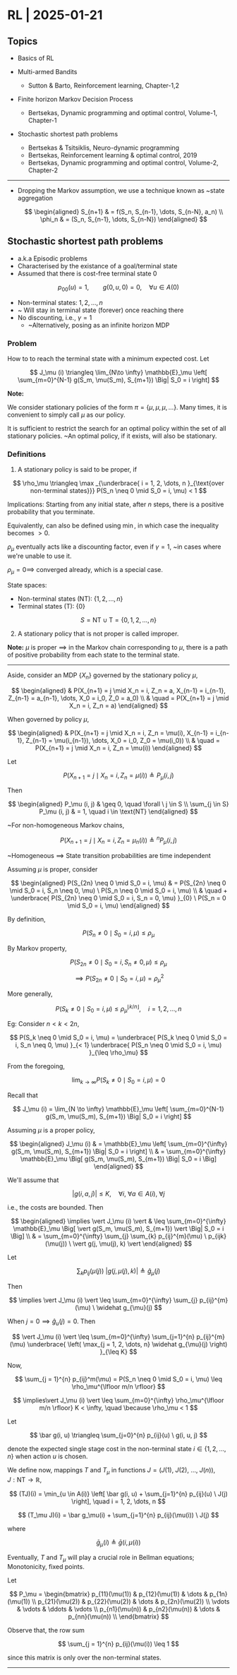 # RL | 2025-01-21

## Topics

- Basics of RL
- Multi-armed Bandits
  - Sutton & Barto, Reinforcement learning, Chapter-1,2

- Finite horizon Markov Decision Process
  - Bertsekas, Dynamic programming and optimal control, Volume-1, Chapter-1
- Stochastic shortest path problems
  - Bertsekas & Tsitsiklis, Neuro-dynamic programming
  - Bertsekas, Reinforcement learning & optimal control, 2019
  - Bertsekas, Dynamic programming and optimal control, Volume-2, Chapter-2

---

- Dropping the Markov assumption, we use a technique known as ~state aggregation

  $$
  \begin{aligned}
  S_{n+1}
  & =
  f(S_n, S_{n-1}, \dots, S_{n-N}, a_n)
  \\
  \phi_n
  & =
  (S_n, S_{n-1}, \dots, S_{n-N})
  \end{aligned}
  $$

## Stochastic shortest path problems

- a.k.a Episodic problems
- Characterised by the existance of a goal/terminal state
- Assumed that there is cost-free terminal state $0$

$$
p_{00}(u) = 1, \qquad g(0, u, 0) = 0, \quad \forall u \in A(0)
$$

- Non-terminal states: $1, 2, \dots, n$
- ~ Will stay in terminal state (forever) once reaching there
- No discounting, i.e., $\gamma = 1$
  - ~Alternatively, posing as an infinite horizon MDP

### Problem

How to to reach the terminal state with a minimum expected cost. Let

$$
J_\mu (i) \triangleq \lim_{N\to \infty} \mathbb{E}_\mu \left[ \sum_{m=0}^{N-1} g(S_m, \mu(S_m), S_{m+1}) \Big| S_0 = i \right]
$$

**Note:**

We consider stationary policies of the form $\pi = \{ \mu, \mu, \mu, \dots \}$. Many times, it is convenient to simply call $\mu$ as our policy.

It is sufficient to restrict the search for an optimal policy within the set of all stationary policies. ~An optimal policy, if it exists, will also be stationary.

### Definitions

1. A stationary policy is said to be proper, if

$$
\rho_\mu \triangleq  \max _{\underbrace{ i = 1, 2, \dots, n }_{\text{over non-terminal states}}} P(S_n \neq 0 \mid S_0 = i, \mu) < 1
$$

Implications: Starting from any initial state, after $n$ steps, there is a positive probability that you terminate.

Equivalently, can also be defined using $\min$, in which case the inequality becomes $> 0$.

$\rho_\mu$ eventually acts like a discounting factor, even if $\gamma = 1$, ~in cases where we're unable to use it.

$\rho_\mu = 0 \implies$ converged already, which is a special case.

State spaces:

- Non-terminal states ($\text{NT}$): $\{ 1, 2, \dots, n \}$
- Terminal states ($\text{T}$): $\{ 0 \}$

$$
S = \text{NT} \cup \text{T} = \{ 0, 1, 2, \dots, n \}
$$

2. A stationary policy that is not proper is called improper.

**Note:** $\mu$ is proper $\implies$ in the Markov chain corresponding to $\mu$, there is a path of positive probability from each state to the terminal state.

---

Aside, consider an MDP $\{ X_n \}$ governed by the stationary policy $\mu$,

$$
\begin{aligned}
&
P(X_{n+1} = j \mid X_n = i, Z_n = a, X_{n-1} = i_{n-1}, Z_{n-1} = a_{n-1}, \dots, X_0 = i_0, Z_0 = a_0)
\\ & \quad =
P(X_{n+1} = j \mid X_n = i, Z_n = a)
\end{aligned}
$$

When governed by policy $\mu$,

$$
\begin{aligned}
&
P(X_{n+1} = j \mid X_n = i, Z_n = \mu(i), X_{n-1} = i_{n-1}, Z_{n-1} = \mu(i_{n-1}), \dots, X_0 = i_0, Z_0 = \mu(i_0))
\\ & \quad =
P(X_{n+1} = j \mid X_n = i, Z_n = \mu(i))
\end{aligned}
$$

Let

$$
P(X_{n+1} = j \mid X_n = i, Z_n = \mu(i)) \triangleq P_\mu (i, j)
$$

Then

$$
\begin{aligned}
P_\mu (i, j) & \geq 0, \quad \forall \ j \in S
\\
\sum_{j \in S} P_\mu (i, j) & = 1, \quad i \in \text{NT}
\end{aligned}
$$

~For non-homogeneous Markov chains,

$$
P(X_{n+1} = j \mid X_n = i, Z_n = \mu_n(i)) \triangleq {}^n P_\mu (i, j)
$$

~Homogeneous $\implies$ State transition probabilities are time independent

Assuming $\mu$ is proper, consider

$$
\begin{aligned}
P(S_{2n} \neq 0 \mid S_0 = i, \mu)
& =
P(S_{2n} \neq 0 \mid S_0 = i, S_n \neq 0, \mu) \ P(S_n \neq 0 \mid S_0 = i, \mu)
\\ & \quad +
\underbrace{ P(S_{2n} \neq 0 \mid S_0 = i, S_n = 0, \mu) }_{0} \ P(S_n = 0 \mid S_0 = i, \mu)
\end{aligned}
$$

By definition,

$$
P(S_n \neq 0 \mid S_0 = i, \mu) \leq \rho_\mu
$$

By Markov property,

$$
P(S_{2n} \neq 0 \mid S_0 = i, S_n \neq 0, \mu) \leq \rho_\mu
$$

$$
\implies P(S_{2n} \neq 0 \mid S_0 = i, \mu) = \rho_\mu^2
$$

More generally,

$$
P(S_k \neq 0 \mid S_0 = i, \mu) \leq {\rho_\mu}^{\lfloor k/n \rfloor}, \quad i = 1, 2, \dots, n
$$

Eg: Consider $n < k < 2n$,

$$
P(S_k \neq 0 \mid S_0 = i, \mu) = \underbrace{ P(S_k \neq 0 \mid S_0 = i, S_n \neq 0, \mu) }_{< 1} \underbrace{ P(S_n \neq 0 \mid S_0 = i, \mu) }_{\leq \rho_\mu}
$$

From the foregoing,

$$
\lim_{k \to \infty} P(S_k \neq 0 \mid S_0 = i, \mu) = 0
$$

Recall that

$$
J_\mu (i) = \lim_{N \to \infty} \mathbb{E}_\mu \left[ \sum_{m=0}^{N-1} g(S_m, \mu(S_m), S_{m+1}) \Big| S_0 = i \right]
$$

Assuming $\mu$ is a proper policy,

$$
\begin{aligned}
J_\mu (i)
& =
\mathbb{E}_\mu \left[ \sum_{m=0}^{\infty} g(S_m, \mu(S_m), S_{m+1}) \Big| S_0 = i \right]
\\ & =
\sum_{m=0}^{\infty} \mathbb{E}_\mu \Big[ g(S_m, \mu(S_m), S_{m+1}) \Big| S_0 = i \Big]
\end{aligned}
$$

We'll assume that

$$
\vert g(i, a, j) \vert \leq K, \quad \forall i, \ \forall a \in A(i), \ \forall j
$$

i.e., the costs are bounded. Then

$$
\begin{aligned}
\implies
\vert J_\mu (i) \vert
& \leq
\sum_{m=0}^{\infty} \mathbb{E}_\mu \Big[ \vert g(S_m, \mu(S_m), S_{m+1}) \vert \Big| S_0 = i \Big]
\\ & =
\sum_{m=0}^{\infty} \sum_{j} \sum_{k} p_{ij}^{m}(\mu) \ p_{ijk}(\mu(j)) \ \vert g(j, \mu(j), k) \vert
\end{aligned}
$$

Let

$$
\sum_{k} p_{ij}(\mu(j)) \ \vert g(j, \mu(j), k) \vert \triangleq \widehat g_{\mu}(j)
$$

Then

$$
\implies \vert J_\mu (i) \vert \leq \sum_{m=0}^{\infty} \sum_{j} p_{ij}^{m}(\mu) \ \widehat g_{\mu}(j)
$$

When $j = 0 \implies \widehat g_u(j) = 0$. Then

$$
\vert J_\mu (i) \vert \leq \sum_{m=0}^{\infty} \sum_{j=1}^{n} p_{ij}^{m}(\mu) \underbrace{ \left( \max_{j = 1, 2, \dots, n} \widehat g_{\mu}(j) \right) }_{\leq K}
$$

Now,

$$
\sum_{j = 1}^{n} p_{ij}^m(\mu) = P(S_n \neq 0 \mid S_0 = i, \mu) \leq \rho_\mu^{\lfloor m/n \rfloor}
$$

$$
\implies\vert J_\mu (i) \vert \leq \sum_{m=0}^{\infty} \rho_\mu^{\lfloor m/n \rfloor} K < \infty, \quad \because \rho_\mu < 1
$$

Let

$$
\bar g(i, u) \triangleq \sum_{j=0}^{n} p_{ij}(u) \ g(i, u, j)
$$

denote the expected single stage cost in the non-terminal state $i \in \{ 1, 2, \dots, n \}$ when action $u$ is chosen.

We define now, mappings $T$ and $T_\mu$ in functions $J = (J(1), \ J(2), \ \dots, \ J(n)), \quad J: \text{NT} \to \mathbb{R}$,

$$
(TJ)(i) = \min_{u \in A(i)} \left[ \bar g(i, u) + \sum_{j=1}^{n} p_{ij}(u) \ J(j) \right], \quad i = 1, 2, \dots, n
$$

$$
(T_\mu J)(i) = \bar g_\mu(i) + \sum_{j=1}^{n} p_{ij}(\mu(i)) \ J(j)
$$

where

$$
\bar g_\mu(i) \triangleq \bar g(i, \mu(i))
$$

Eventually, $T$ and $T_\mu$ will play a crucial role in Bellman equations; Monotonicity, fixed points.

Let

$$
P_\mu =
\begin{bmatrix}
p_{11}(\mu(1)) & p_{12}(\mu(1)) & \dots & p_{1n}(\mu(1)) \\
p_{21}(\mu(2)) & p_{22}(\mu(2)) & \dots & p_{2n}(\mu(2)) \\
\vdots & \vdots & \ddots & \vdots \\
p_{n1}(\mu(n)) & p_{n2}(\mu(n)) & \dots & p_{nn}(\mu(n)) \\
\end{bmatrix}
$$

Observe that, the row sum

$$
\sum_{j = 1}^{n} p_{ij}(\mu(i)) \leq 1
$$

since this matrix is only over the non-terminal states.

---

